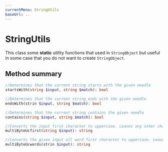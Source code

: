 ```yaml
---
currentMenu: StringUtils
baseUrl: ..
---
```


# StringUtils

This class some **static** utility functions that used in `StringObject` but
useful in some case that you do not want to create `StringObject`.

## Method summary

```php
//Determines that the current string starts with the given needle
startsWith(string $input, string $match): bool

//Determines that the current string ends with the given needle
endsWith(strin $input, string $match): bool

//Determines that the current string contains the given needle
contains(string $input, string $match): bool

//Converts the input first character to uppercase. Leaves any other character untouched
multiByteUcfirst(string $input): string

//Converts the given input all word first character to uppercase. Leaves any other character untouched
multiByteUcwords(strin $input): string
```
